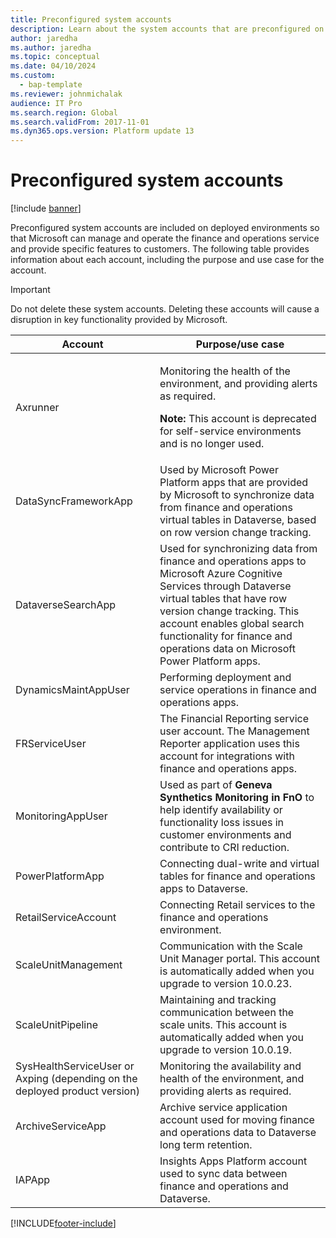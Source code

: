 ```yaml
---
title: Preconfigured system accounts
description: Learn about the system accounts that are preconfigured on your finance and operations environments with a table that outlines the purpose for various accounts.
author: jaredha
ms.author: jaredha
ms.topic: conceptual
ms.date: 04/10/2024
ms.custom: 
  - bap-template
ms.reviewer: johnmichalak
audience: IT Pro
ms.search.region: Global
ms.search.validFrom: 2017-11-01
ms.dyn365.ops.version: Platform update 13
---
```


# Preconfigured system accounts

[!include [banner](../includes/banner.md)]

Preconfigured system accounts are included on deployed environments so that Microsoft can manage and operate the finance and operations service and provide specific features to customers. The following table provides information about each account, including the purpose and use case for the account.  

> [!IMPORTANT] 
> Do not delete these system accounts. Deleting these accounts will cause a disruption in key functionality provided by Microsoft.

| Account | Purpose/use case |
|---|---|
| Axrunner | <p>Monitoring the health of the environment, and providing alerts as required.</p><p>**Note:** This account is deprecated for self-service environments and is no longer used.</p> |
| DataSyncFrameworkApp | Used by Microsoft Power Platform apps that are provided by Microsoft to synchronize data from finance and operations virtual tables in Dataverse, based on row version change tracking. |
| DataverseSearchApp | Used for synchronizing data from finance and operations apps to Microsoft Azure Cognitive Services through Dataverse virtual tables that have row version change tracking. This account enables global search functionality for finance and operations data on Microsoft Power Platform apps. |
| DynamicsMaintAppUser | Performing deployment and service operations in finance and operations apps. |
| FRServiceUser | The Financial Reporting service user account. The Management Reporter application uses this account for integrations with finance and operations apps. |
| MonitoringAppUser | Used as part of **Geneva Synthetics Monitoring in FnO** to help identify availability or functionality loss issues in customer environments and contribute to CRI reduction. |
| PowerPlatformApp | Connecting dual-write and virtual tables for finance and operations apps to Dataverse. |
| RetailServiceAccount | Connecting Retail services to the finance and operations environment. |
| ScaleUnitManagement | Communication with the Scale Unit Manager portal. This account is automatically added when you upgrade to version 10.0.23. |
| ScaleUnitPipeline | Maintaining and tracking communication between the scale units. This account is automatically added when you upgrade to version 10.0.19. |
| SysHealthServiceUser or Axping (depending on the deployed product version) | Monitoring the availability and health of the environment, and providing alerts as required. |
| ArchiveServiceApp | Archive service application account used for moving finance and operations data to Dataverse long term retention. |
| IAPApp  | Insights Apps Platform account used to sync data between finance and operations and Dataverse. |

[!INCLUDE[footer-include](../../../includes/footer-banner.md)]

